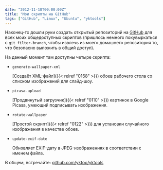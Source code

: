 ```yaml
---
date: "2012-11-18T00:00:00Z"
title: "Мои скрипты на GitHub"
tags: ["GitHub", "Linux", "Ubuntu", "yktools"]
---
```


Наконец-то дошли руки создать открытый репозиторий на [GitHub](https://github.com/yktoo/yktools) для всех моих общедоступных скриптов (пришлось немного покувыркаться с `git filter-branch`, чтобы извлечь из моего домашнего репозитория то, что безопасно выложить в общий доступ).

На данный момент там доступны четыре скрипта:

<!--more-->

* `generate-wallpaper-xml`
    <p></p>
    [Создаёт XML-файл]({{< relref "0168" >}}) обоев рабочего стола со списком изображений для слайд-шоу.

* `picasa-upload`
    <p></p>
    [Продвинутый загрузчик]({{< relref "0110" >}}) картинок в Google Picasa, умеющий подписывать изображения.

* `rotate-wallpaper`
    <p></p>
    [Простой скрипт]({{< relref "0122" >}}) для установки случайного изображения в качестве обоев.

* `update-exif-date`
    <p></p>
    Обновляет EXIF-дату в JPEG-изображениях в соответствии с именем файла.

В общем, встречайте: [github.com/yktoo/yktools](https://github.com/yktoo/yktools)
